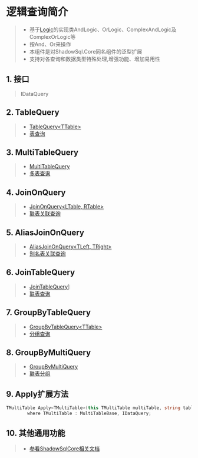 # 逻辑查询简介
>* 基于[Logic](/api/ShadowSql.Logics.Logic.html)的实现类AndLogic、OrLogic、ComplexAndLogic及ComplexOrLogic等
>* 按And、Or来操作
>* 本组件是对ShadowSql.Core同名组件的泛型扩展
>* 支持对各查询和数据类型特殊处理,增强功能、增加易用性

## 1. 接口
>IDataQuery

## 2. TableQuery
>* [TableQuery\<TTable\>](/api/ShadowSql.Tables.TableQuery-1.html)
>* [表查询](./table.md)

## 3. MultiTableQuery
>* [MultiTableQuery](/api/ShadowSql.Join.MultiTableQuery.html)
>* [多表查询](./multi.md)

## 4. JoinOnQuery
>* [JoinOnQuery\<LTable, RTable\>](/api/ShadowSql.Join.JoinOnQuery-2.html)
>* [联表关联查询](./joinon.md)

## 5. AliasJoinOnQuery
>* [AliasJoinOnQuery\<TLeft, TRight\>](/api/ShadowSql.Join.AliasJoinOnQuery-2.html)
>* [别名表关联查询](./aliasjoinon.md)

## 6. JoinTableQuery
>* [JoinTableQuery](/api/ShadowSql.Join.JoinTableQuery.html)]
>* [联表查询](./join.md)

## 7. GroupByTableQuery
>* [GroupByTableQuery\<TTable\>](/api/ShadowSql.GroupBy.GroupByTableQuery-1.html)
>* [分组查询](./groupby.md)

## 8. GroupByMultiQuery
>* [GroupByMultiQuery](/api/ShadowSql.GroupBy.GroupByMultiQuery.html)
>* [联表分组](./groupbyjoin.md)

## 9. Apply扩展方法
```csharp
TMultiTable Apply<TMultiTable>(this TMultiTable multiTable, string tableName, Func<Logic, IAliasTable, Logic> logic)
        where TMultiTable : MultiTableBase, IDataQuery;
```

## 10. 其他通用功能
>* [参看ShadowSqlCore相关文档](../../shadowcore/query/index.md)
